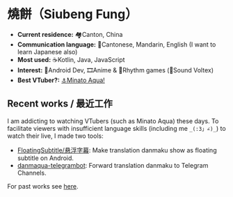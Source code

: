 燒餅（Siubeng Fung）
======

- **Current residence:** 🏘Canton, China
- **Communication language:** 💬Cantonese, Mandarin, English (I want to learn Japanese also)
- **Most used:** ☕Kotlin, Java, JavaScript
- **Interest:** 📱Android Dev, 🎞Anime & 🎼Rhythm games (🚰Sound Voltex)
- **Best VTuber?:** [⚓Minato Aqua!](https://www.youtube.com/channel/UC1opHUrw8rvnsadT-iGp7Cg)

## Recent works / 最近工作

I am addicting to watching VTubers (such as Minato Aqua) these days. To facilitate viewers with insufficient language skills (including me `_(:3」∠)_`) to watch their live, I made two tools:

- [FloatingSubtitle/悬浮字幕](https://github.com/fython/danmaqua-android): Make translation danmaku show as floating subtitle on Android.
- [danmaqua-telegrambot](https://github.com/danmaqua/danmaqua-telegrambot): Forward translation danmaku to Telegram Channels.

For past works see [here](./PAST.md).
